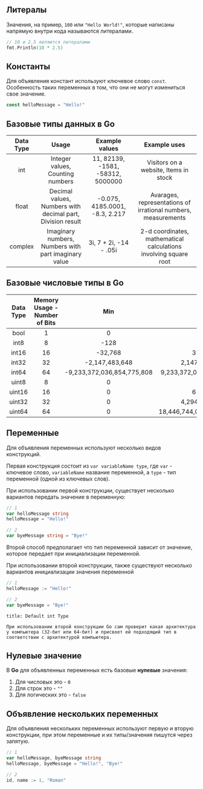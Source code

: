## Литералы

Значения, на пример, `100` или `"Hello World!"`, которые написаны напрямую внутри кода называются литералами.

```go
// 10 и 2.5 являются литералами
fmt.Println(10 * 2.5)
```

## Константы

Для объявления констант используют ключевое слово `const`. Особенность таких переменных в том, что они не могут измениться свое значение.

```go
const helloMessage = "Hello!"
```

## Базовые типы данных в Go

| Data Type |                           Usage                            |          Example values           |                           Example uses                           |
|:---------:|:----------------------------------------------------------:|:---------------------------------:|:----------------------------------------------------------------:|
|    int    |              Integer values, Counting numbers              | 11, 82139, -1581, -58312, 5000000 |              Visitors on a website, Items in stock               |
|   float   | Decimal values, Numbers with decimal part, Division result |  -0.075, 4185.0001, -8.3, 2.217   |  Avarages, representations of irrational numbers, measurements   |
|  complex  |    Imaginary numbers, Numbers with part imaginary value    |      3i, 7 + 2i, -14 - .05i       | 2-d coordinates, mathematical calculations involving square root |

## Базовые числовые типы в Go

| Data Type | Memory Usage - Number of Bits |            Min             |            Max             |
|:---------:|:-----------------------------:|:--------------------------:|:--------------------------:|
|   bool    |               1               |             0              |             1              |
|   int8    |               8               |            -128            |            127             |
|   int16   |              16               |          -32,768           |           32.767           |
|   int32   |              32               |       -2,147,483,648       |       2,147,483,647        |
|   int64   |              64               | -9,233,372,036,854,775,808 | 9,233,372,036,854,775,807  |
|   uint8   |               8               |             0              |            255             |
|  uint16   |              16               |             0              |           65,535           |
|  uint32   |              32               |             0              |       4,294,967,295        |
|  uint64   |              64               |             0              | 18,446,744,073,709,551,615 |

## Переменные

Для объявления переменных используют несколько видов конструкций.

Первая конструкция состоит из `var variableName type`, где `var` - ключевое слово, `variableName` название переменной, а `type` - тип переменной (одной из ключевых слов).

При использовании первой конструкции, существует несколько вариантов передать значение в переменную:

```go
// 1
var helloMessage string
helloMessage = "Hello!"

// 2
var byeMessage string = "Bye!"
```

Второй способ предполагает что тип переменной зависит от значение, которое передает при инициализации переменной.

При использовании второй конструкции, также существуют несколько вариантов инициализации значения переменной

```go
// 1
helloMessage := "Hello!"

// 2
var byeMessage = "Bye!"
```

```ad-note
title: Default int Type

При использовании второй конструкции Go сам проверит какая архитектура у компьютера (32-бит или 64-бит) и присвоет ей подходящий тип в соответствии с архитектурой компьютера.
```

## Нулевые значение

В **Go** для объявленных переменных есть базовые **нулевые** значения:

1. Для числовых это - `0`
2. Для строк это - `""`
3. Для логических это - `false`

## Объявление нескольких переменных

Для объявления нескольких переменных используют первую и вторую конструкции, при этом переменные и их типы/значения пишутся через запятую.

```go
// 1
var helloMessage, byeMessage string
helloMessage, byeMessage = "Hello!", "Bye!"

// 2
id, name := 1, "Roman"
```
